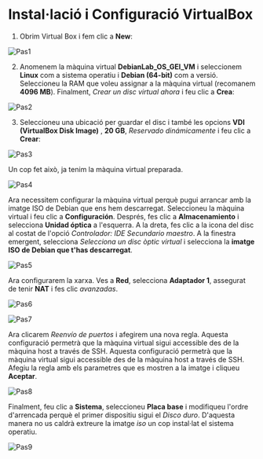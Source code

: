 # Instal·lació i Configuració VirtualBox

1. Obrim Virtual Box i fem clic a **New**:

![Pas1](../HandsOn-00/figs/vbox/1.png)

2. Anomenem la màquina virtual **DebianLab_OS_GEI_VM** i seleccionem **Linux** com a sistema operatiu i **Debian (64-bit)** com a versió. Seleccioneu la RAM que voleu assignar a la màquina virtual (recomanem **4096 MB**). Finalment, *Crear un disc virtual ahora* i feu clic a **Crea**:

![Pas2](../HandsOn-00/figs/vbox/2.png)

3. Seleccioneu una ubicació per guardar el disc i també les opcions **VDI (VirtualBox Disk Image)** , **20 GB**, *Reservado dinámicamente* i feu clic a **Crear**:

![Pas3](../HandsOn-00/figs/vbox/3.PNG)

Un cop fet això, ja tenim la màquina virtual preparada.

![Pas4](../HandsOn-00/figs/vbox/4.PNG)

Ara necessitem configurar la màquina virtual perquè pugui arrancar amb la imatge ISO de Debian que ens hem descarregat. Seleccioneu la màquina virtual i feu clic a **Configuración**. Després, fes clic a **Almacenamiento** i selecciona **Unidad óptica** a l'esquerra. A la dreta, fes clic a la icona del disc al costat de l'opció *Controlador: IDE Secundario maestro*. A la finestra emergent, selecciona *Selecciona un disc òptic virtual* i selecciona la **imatge ISO de Debian que t'has descarregat**.

![Pas5](../HandsOn-00/figs/vbox/5.png)


Ara configurarem la xarxa. Ves a **Red**, selecciona **Adaptador 1**, assegurat de tenir **NAT** i fes clic *avanzadas*. 

![Pas6](../HandsOn-00/figs/vbox/6.PNG)

![Pas7](../HandsOn-00/figs/vbox/7.PNG)

Ara clicarem *Reenvío de puertos* i afegirem una nova regla. Aquesta configuració permetrà que la màquina virtual sigui accessible des de la màquina host a través de SSH. Aquesta configuració permetrà que la màquina virtual sigui accessible des de la màquina host a través de SSH. Afegiu la regla amb els parametres que es mostren a la imatge i cliqueu **Aceptar**.

![Pas8](../HandsOn-00/figs/vbox/8.PNG)

Finalment, feu clic a **Sistema**, seleccioneu **Placa base** i modifiqueu l'ordre d'arrencada perquè el primer dispositiu sigui el *Disco duro*. D'aquesta manera no us caldrà extreure la imatge *iso* un cop instal·lat el sistema operatiu.

![Pas9](../HandsOn-00/figs/vbox/boot.jpg)



